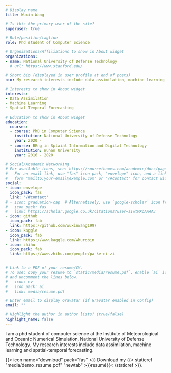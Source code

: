 ```yaml
---
# Display name
title: Wuxin Wang

# Is this the primary user of the site?
superuser: true

# Role/position/tagline
role: Phd student of Computer Science

# Organizations/Affiliations to show in About widget
organizations:
- name: National University of Defense Technology
  # url: https://www.stanford.edu/

# Short bio (displayed in user profile at end of posts)
bio: My research interests include data assimilation, machine learning and spatial-temporal forecasting.

# Interests to show in About widget
interests:
- Data Assimilation
- Machine Learning
- Spatial Temporal Forecasting

# Education to show in About widget
education:
  courses:
  - course: PhD in Computer Science
    institution: National University of Defense Technology
    year: 2020 -
  - course: BEng in Sptaial Information and Digital Technology
    institution: Wuhan University
    year: 2016 - 2020

# Social/Academic Networking
# For available icons, see: https://sourcethemes.com/academic/docs/page-builder/#icons
#   For an email link, use "fas" icon pack, "envelope" icon, and a link in the
#   form "mailto:your-email@example.com" or "/#contact" for contact widget.
social:
- icon: envelope
  icon_pack: fas
  link: '/#contact'
# - icon: graduation-cap  # Alternatively, use `google-scholar` icon from `ai` icon pack
#   icon_pack: fas
#   link: https://scholar.google.co.uk/citations?user=sIwtMXoAAAAJ
- icon: github
  icon_pack: fab
  link: https://github.com/wuxinwang1997
- icon: kaggle
  icon_pack: fab
  link: https://www.kaggle.com/whurobin
- icon: zhihu
  icon_pack: fab
  link: https://www.zhihu.com/people/pa-ke-ni-zi


# Link to a PDF of your resume/CV.
# To use: copy your resume to `static/media/resume.pdf`, enable `ai` icons in `params.toml`, 
# and uncomment the lines below.
# - icon: cv
#   icon_pack: ai
#   link: media/resume.pdf

# Enter email to display Gravatar (if Gravatar enabled in Config)
email: ""

# Highlight the author in author lists? (true/false)
highlight_name: false
---
```


I am a phd student of computer science at the Institute of Meteorological and Oceanic Numerical Simulation, National University of Defense Technology. My research interests include data assimilation, machine learning and spatial-temporal forecasting. 

{{< icon name="download" pack="fas" >}} Download my {{< staticref "media/demo_resume.pdf" "newtab" >}}resumé{{< /staticref >}}.
